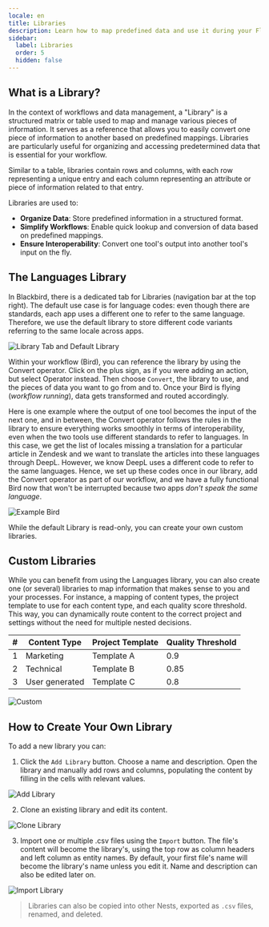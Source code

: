 ```yaml
---
locale: en
title: Libraries
description: Learn how to map predefined data and use it during your Flights
sidebar:
  label: Libraries
  order: 5
  hidden: false
---
```


## What is a Library?

In the context of workflows and data management, a "Library" is a structured matrix or table used to map and manage various pieces of information. It serves as a reference that allows you to easily convert one piece of information to another based on predefined mappings. Libraries are particularly useful for organizing and accessing predetermined data that is essential for your workflow.

Similar to a table, libraries contain rows and columns, with each row representing a unique entry and each column representing an attribute or piece of information related to that entry.

Libraries are used to:
- **Organize Data**: Store predefined information in a structured format.
- **Simplify Workflows**: Enable quick lookup and conversion of data based on predefined mappings.
- **Ensure Interoperability**: Convert one tool's output into another tool's input on the fly.

## The Languages Library

In Blackbird, there is a dedicated tab for Libraries (navigation bar at the top right). The default use case is for language codes: even though there are standards, each app uses a different one to refer to the same language. Therefore, we use the default library to store different code variants referring to the same locale across apps.

![Library Tab and Default Library](~/assets/docs/libraries/LibrariesTab.gif)

Within your workflow (Bird), you can reference the library by using the Convert operator. Click on the plus sign, as if you were adding an action, but select Operator instead. Then choose `Convert`, the library to use, and the pieces of data you want to go from and to. Once your Bird is flying (_workflow running_), data gets transformed and routed accordingly.

<!-- ![Convert Operator](~/assets/docs/libraries/Convert.gif) -->

Here is one example where the output of one tool becomes the input of the next one, and in between, the Convert operator follows the rules in the library to ensure everything works smoothly in terms of interoperability, even when the two tools use different standards to refer to languages. In this case, we get the list of locales missing a translation for a particular article in Zendesk and we want to translate the articles into these languages through DeepL. However, we know DeepL uses a different code to refer to the same languages. Hence, we set up these codes once in our library, add the Convert operator as part of our workflow, and we have a fully functional Bird now that won't be interrupted because two apps _don't speak the same language_.

![Example Bird](~/assets/docs/libraries/SampleBird.png)

While the default Library is read-only, you can create your own custom libraries.

## Custom Libraries

While you can benefit from using the Languages library, you can also create one (or several) libraries to map information that makes sense to you and your processes. For instance, a mapping of content types, the project template to use for each content type, and each quality score threshold. This way, you can dynamically route content to the correct project and settings without the need for multiple nested decisions.

| # | Content Type   | Project Template | Quality Threshold |
|---|----------------|------------------|-------------------|
| 1 | Marketing      | Template A       | 0.9               |
| 2 | Technical      | Template B       | 0.85              |
| 3 | User generated | Template C       | 0.8               |

![Custom](~/assets/docs/libraries/Custom.png)

## How to Create Your Own Library

To add a new library you can:

1. Click the `Add Library` button. Choose a name and description. Open the library and manually add rows and columns, populating the content by filling in the cells with relevant values.

![Add Library](~/assets/docs/libraries/AddLibrary.gif)

2. Clone an existing library and edit its content.

![Clone Library](~/assets/docs/libraries/CloneLibrary.gif)

3. Import one or multiple .csv files using the `Import` button. The file's content will become the library's, using the top row as column headers and left column as entity names. By default, your first file's name will become the library's name unless you edit it. Name and description can also be edited later on.

![Import Library](~/assets/docs/libraries/ImportLibrary.gif)

> Libraries can also be copied into other Nests, exported as `.csv` files, renamed, and deleted.